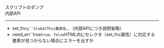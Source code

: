 スクリプトのダンプ  
内部API

***
- set_fnc`y``GlobalThis要素名`...（内部APIにつき説明省略）
- need_err``true`true、false`HTML内にセレクタ（set_fnc属性）に対応する要素が見つからない場合にエラーを出すか
